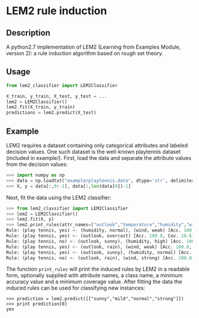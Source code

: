 # LEM2 rule induction
## Description
A python2.7 implementation of LEM2 (Learning from Examples Module, version 2): a rule induction algorithm based on rough set theory.

## Usage
```python
from lem2_classifier import LEM2Classifier

X_train, y_train, X_test, y_test = ...
lem2 = LEM2Classifier()
lem2.fit(X_train, y_train)
predictions = lem2.predict(X_test)
```

## Example
LEM2 requires a dataset containing only categorical attributes and labeled decision values. One such dataset is the well-known playtennis dataset (included in example/). First, load the data and separate the attribute values from the decision values:

```python
>>> import numpy as np
>>> data = np.loadtxt("example/playtennis.data", dtype='str', delimiter=',')
>>> X, y = data[:,0:-1], data[:,len(data[0])-1]
```

Next, fit the data using the LEM2 classifier:

```python
>>> from lem2_classifier import LEM2Classifier
>>> lem2 = LEM2Classifier()
>>> lem2.fit(X, y)
>>> lem2.print_rules(attr_names=["outlook","temperature","humidity","wind"], class_name="play tennis")
Rule: (play tennis, yes) <- (humidity, normal), (wind, weak) [Acc. 100.0, Cov. 28.6]
Rule: (play tennis, yes) <- (outlook, overcast) [Acc. 100.0, Cov. 28.6]
Rule: (play tennis, no) <- (outlook, sunny), (humidity, high) [Acc. 100.0, Cov. 21.4]
Rule: (play tennis, yes) <- (outlook, rain), (wind, weak) [Acc. 100.0, Cov. 21.4]
Rule: (play tennis, yes) <- (outlook, sunny), (humidity, normal) [Acc. 100.0, Cov. 14.3]
Rule: (play tennis, no) <- (outlook, rain), (wind, strong) [Acc. 100.0, Cov. 14.3]
```

The function ```print_rules``` will print the induced rules by LEM2 in a readable form, optionally supplied with attribute names, a class name, a minimum accuracy value and a minimum coverage value. After fitting the data the induced rules can be used for classifying new instances:

```
>>> prediction = lem2.predict([["sunny","mild","normal","strong"]])
>>> print prediction[0]
yes
```